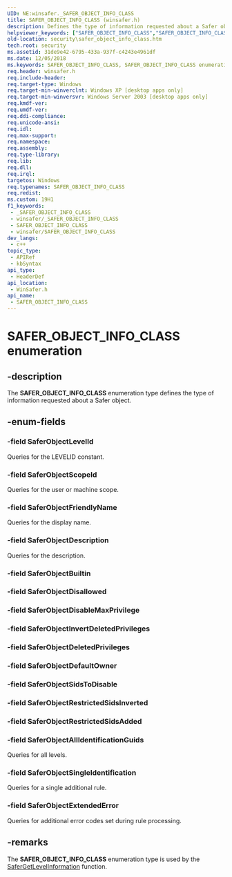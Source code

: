 ```yaml
---
UID: NE:winsafer._SAFER_OBJECT_INFO_CLASS
title: SAFER_OBJECT_INFO_CLASS (winsafer.h)
description: Defines the type of information requested about a Safer object.
helpviewer_keywords: ["SAFER_OBJECT_INFO_CLASS","SAFER_OBJECT_INFO_CLASS enumeration [Security]","SaferObjectAllIdentificationGuids","SaferObjectDescription","SaferObjectExtendedError","SaferObjectFriendlyName","SaferObjectLevelId","SaferObjectScopeId","SaferObjectSingleIdentification","security.safer_object_info_class","winsafer/SAFER_OBJECT_INFO_CLASS","winsafer/SaferObjectAllIdentificationGuids","winsafer/SaferObjectDescription","winsafer/SaferObjectExtendedError","winsafer/SaferObjectFriendlyName","winsafer/SaferObjectLevelId","winsafer/SaferObjectScopeId","winsafer/SaferObjectSingleIdentification"]
old-location: security\safer_object_info_class.htm
tech.root: security
ms.assetid: 31de9e42-6795-433a-937f-c4243e4961df
ms.date: 12/05/2018
ms.keywords: SAFER_OBJECT_INFO_CLASS, SAFER_OBJECT_INFO_CLASS enumeration [Security], SaferObjectAllIdentificationGuids, SaferObjectDescription, SaferObjectExtendedError, SaferObjectFriendlyName, SaferObjectLevelId, SaferObjectScopeId, SaferObjectSingleIdentification, security.safer_object_info_class, winsafer/SAFER_OBJECT_INFO_CLASS, winsafer/SaferObjectAllIdentificationGuids, winsafer/SaferObjectDescription, winsafer/SaferObjectExtendedError, winsafer/SaferObjectFriendlyName, winsafer/SaferObjectLevelId, winsafer/SaferObjectScopeId, winsafer/SaferObjectSingleIdentification
req.header: winsafer.h
req.include-header: 
req.target-type: Windows
req.target-min-winverclnt: Windows XP [desktop apps only]
req.target-min-winversvr: Windows Server 2003 [desktop apps only]
req.kmdf-ver: 
req.umdf-ver: 
req.ddi-compliance: 
req.unicode-ansi: 
req.idl: 
req.max-support: 
req.namespace: 
req.assembly: 
req.type-library: 
req.lib: 
req.dll: 
req.irql: 
targetos: Windows
req.typenames: SAFER_OBJECT_INFO_CLASS
req.redist: 
ms.custom: 19H1
f1_keywords:
 - _SAFER_OBJECT_INFO_CLASS
 - winsafer/_SAFER_OBJECT_INFO_CLASS
 - SAFER_OBJECT_INFO_CLASS
 - winsafer/SAFER_OBJECT_INFO_CLASS
dev_langs:
 - c++
topic_type:
 - APIRef
 - kbSyntax
api_type:
 - HeaderDef
api_location:
 - WinSafer.h
api_name:
 - SAFER_OBJECT_INFO_CLASS
---
```


# SAFER_OBJECT_INFO_CLASS enumeration


## -description

The <b>SAFER_OBJECT_INFO_CLASS</b> enumeration type defines the type of information requested about a Safer object.

## -enum-fields

### -field SaferObjectLevelId

Queries for the LEVELID constant.

### -field SaferObjectScopeId

Queries for the user or machine scope.

### -field SaferObjectFriendlyName

Queries for the display name.

### -field SaferObjectDescription

Queries for the description.

### -field SaferObjectBuiltin

### -field SaferObjectDisallowed

### -field SaferObjectDisableMaxPrivilege

### -field SaferObjectInvertDeletedPrivileges

### -field SaferObjectDeletedPrivileges

### -field SaferObjectDefaultOwner

### -field SaferObjectSidsToDisable

### -field SaferObjectRestrictedSidsInverted

### -field SaferObjectRestrictedSidsAdded

### -field SaferObjectAllIdentificationGuids

Queries for all levels.

### -field SaferObjectSingleIdentification

Queries for a single additional rule.

### -field SaferObjectExtendedError

Queries for additional error codes set during rule processing.

## -remarks

The <b>SAFER_OBJECT_INFO_CLASS</b> enumeration type is used by the <a href="https://docs.microsoft.com/windows/desktop/api/winsafer/nf-winsafer-safergetlevelinformation">SaferGetLevelInformation</a> function.

